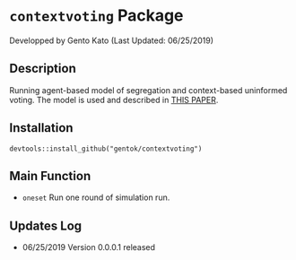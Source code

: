 # <code>contextvoting</code> Package
Developped by Gento Kato (Last Updated: 06/25/2019) 

## Description

Running agent-based model of segregation and context-based uninformed voting. The model is used and described in [THIS PAPER](https://github.com/gentok/UninformedChoice).

## Installation

<code>devtools::install_github("gentok/contextvoting")</code>

## Main Function

* <code>oneset</code> Run one round of simulation run.

## Updates Log

* 06/25/2019 Version 0.0.0.1 released
